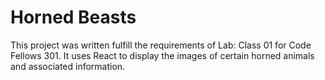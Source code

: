 # Horned Beasts

This project was written fulfill the requirements of Lab: Class 01 for Code Fellows 301. It uses React to display the images of certain horned animals and associated information.
